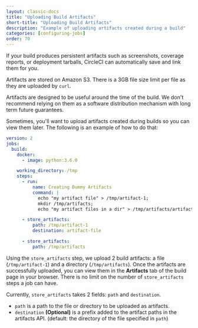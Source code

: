 ```yaml
---
layout: classic-docs
title: "Uploading Build Artifacts"
short-title: "Uploading Build Artifacts"
description: "Example of uploading artifacts created during a build"
categories: [configuring-jobs]
order: 70
---
```

If your build produces persistent artifacts such as screenshots, coverage reports, or
deployment tarballs, CircleCI can automatically save and link them for you.

Artifacts are stored on Amazon S3. There is a 3GB file size limit per file as they are uploaded by `curl`.

Artifacts are designed to be useful around the time of the build. We don't recommend relying on them as a software distribution mechanism with long term future guarantees.

Sometimes, you'll want to upload artifacts created during builds so you can view them later. The following is an example of how to do that:

```YAML
version: 2
jobs:
  build:
    docker:
      - image: python:3.6.0

    working_directory: /tmp
    steps:
      - run:
          name: Creating Dummy Artifacts
          command: |
            echo "my artifact file" > /tmp/artifact-1;
            mkdir /tmp/artifacts;
            echo "my artifact files in a dir" > /tmp/artifacts/artifact-2;

      - store_artifacts:
          path: /tmp/artifact-1
          destination: artifact-file

      - store_artifacts:
          path: /tmp/artifacts
```

Using the `store_artifacts` step, we upload 2 build artifacts: a file (`/tmp/artifact-1`) and a directory (`/tmp/artifacts`). Once the artifacts are successfully uploaded, you can view them in the **Artifacts** tab of the build page in your browser. There is no limit on the  number of `store_artifacts` steps a job can have.

Currently, `store_artifacts` takes 2 fields: `path` and `destination`.

  - `path` is a path to the file or directory to be uploaded as artifacts.
  - `destination` **(Optional)** is a prefix added to the artifact paths in the artifacts API. (default: the directory of the file specified in `path`)

